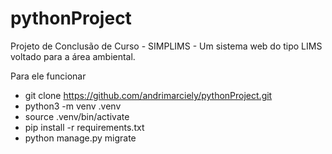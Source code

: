 # pythonProject
Projeto de Conclusão de Curso - SIMPLIMS - Um sistema web do tipo LIMS voltado para a área ambiental.

Para ele funcionar
- git clone https://github.com/andrimarciely/pythonProject.git 
- python3 -m venv .venv
- source .venv/bin/activate
- pip install -r requirements.txt
- python manage.py migrate
